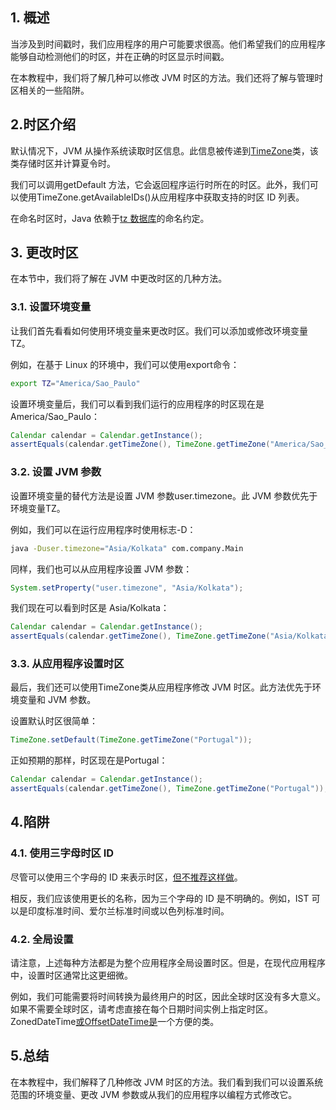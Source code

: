 ## 1. 概述

当涉及到时间戳时，我们应用程序的用户可能要求很高。他们希望我们的应用程序能够自动检测他们的时区，并在正确的时区显示时间戳。

在本教程中，我们将了解几种可以修改 JVM 时区的方法。我们还将了解与管理时区相关的一些陷阱。

## 2.时区介绍

默认情况下，JVM 从操作系统读取时区信息。此信息被传递到[TimeZone](https://docs.oracle.com/en/java/javase/11/docs/api/java.base/java/util/TimeZone.html)类，该类存储时区并计算夏令时。

我们可以调用getDefault 方法，它会返回程序运行时所在的时区。此外，我们可以使用TimeZone.getAvailableIDs()从应用程序中获取支持的时区 ID 列表。

在命名时区时，Java 依赖于[tz 数据库](https://en.wikipedia.org/wiki/List_of_tz_database_time_zones#List)的命名约定。

## 3. 更改时区

在本节中，我们将了解在 JVM 中更改时区的几种方法。

### 3.1. 设置环境变量

让我们首先看看如何使用环境变量来更改时区。我们可以添加或修改环境变量TZ。

例如，在基于 Linux 的环境中，我们可以使用export命令：

```bash
export TZ="America/Sao_Paulo"
```

设置环境变量后，我们可以看到我们运行的应用程序的时区现在是America/Sao_Paulo：

```java
Calendar calendar = Calendar.getInstance();
assertEquals(calendar.getTimeZone(), TimeZone.getTimeZone("America/Sao_Paulo"));
```

### 3.2. 设置 JVM 参数

设置环境变量的替代方法是设置 JVM 参数user.timezone。此 JVM 参数优先于环境变量TZ。

例如，我们可以在运行应用程序时使用标志-D：

```bash
java -Duser.timezone="Asia/Kolkata" com.company.Main
```

同样，我们也可以从应用程序设置 JVM 参数：

```java
System.setProperty("user.timezone", "Asia/Kolkata");
```

我们现在可以看到时区是 Asia/Kolkata：

```java
Calendar calendar = Calendar.getInstance();
assertEquals(calendar.getTimeZone(), TimeZone.getTimeZone("Asia/Kolkata"));
```

### 3.3. 从应用程序设置时区

最后，我们还可以使用TimeZone类从应用程序修改 JVM 时区。此方法优先于环境变量和 JVM 参数。

设置默认时区很简单：

```java
TimeZone.setDefault(TimeZone.getTimeZone("Portugal"));
```

正如预期的那样，时区现在是Portugal：

```java
Calendar calendar = Calendar.getInstance();
assertEquals(calendar.getTimeZone(), TimeZone.getTimeZone("Portugal"));
```

## 4.陷阱

### 4.1. 使用三字母时区 ID

尽管可以使用三个字母的 ID 来表示时区，[但不推荐这样做](https://docs.oracle.com/en/java/javase/11/docs/api/java.base/java/util/TimeZone.html)。

相反，我们应该使用更长的名称，因为三个字母的 ID 是不明确的。例如，IST 可以是印度标准时间、爱尔兰标准时间或以色列标准时间。

### 4.2. 全局设置

请注意，上述每种方法都是为整个应用程序全局设置时区。但是，在现代应用程序中，设置时区通常比这更细微。

例如，我们可能需要将时间转换为最终用户的时区，因此全球时区没有多大意义。如果不需要全球时区，请考虑直接在每个日期时间实例上指定时区。ZonedDateTime[或](https://www.baeldung.com/java-zoneddatetime-offsetdatetime)[OffsetDateTime是](https://www.baeldung.com/java-zoneddatetime-offsetdatetime)一个方便的类。

## 5.总结

在本教程中，我们解释了几种修改 JVM 时区的方法。我们看到我们可以设置系统范围的环境变量、更改 JVM 参数或从我们的应用程序以编程方式修改它。